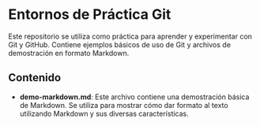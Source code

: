 # Entornos de Práctica Git

Este repositorio se utiliza como práctica para aprender y experimentar con Git y GitHub. Contiene ejemplos básicos de uso de Git y archivos de demostración en formato Markdown.

## Contenido

- **demo-markdown.md**: Este archivo contiene una demostración básica de Markdown. Se utiliza para mostrar cómo dar formato al texto utilizando Markdown y sus diversas características.

